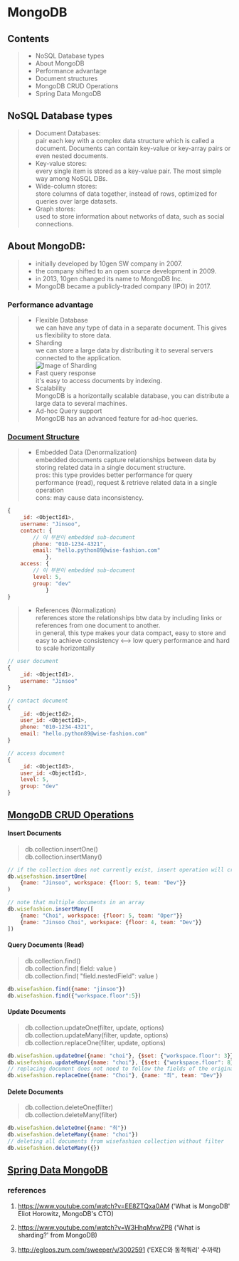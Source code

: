 # MongoDB

## Contents
> * NoSQL Database types <br>
> * About MongoDB <br>
> * Performance advantage <br>
> * Document structures <br>
> * MongoDB CRUD Operations <br>
> * Spring Data MongoDB <br>

## NoSQL Database types
> * Document Databases: <br>
pair each key with a complex data structure which is called a document. Documents can contain key-value or key-array pairs or even nested documents. 
> * Key-value stores: <br>
every single item is stored as a key-value pair. The most simple way among NoSQL DBs.
> * Wide-column stores: <br>
store columns of data together, instead of rows, optimized for queries over large datasets.
> * Graph stores: <br>
used to store information about networks of data, such as social connections.

## About MongoDB: <br>
> * initially developed by 10gen SW company in 2007.
> * the company shifted to an open source development in 2009.
> * in 2013, 10gen changed its name to MongoDB Inc.
> * MongoDB became a publicly-traded company (IPO) in 2017.

### Performance advantage
> * Flexible Database <br> we can have any type of data in a separate document. This gives us flexibility to store data.
> * Sharding <br> we can store a large data by distributing it to several servers connected to the application. <br>
>![Image of Sharding](https://d2h0cx97tjks2p.cloudfront.net/blogs/wp-content/uploads/sites/2/2018/04/image-1-9-300x270.png)
> * Fast query response <br> it's easy to access documents by indexing.
> * Scalability <br> MongoDB is a horizontally scalable database, you can distribute a large data to several machines.
> * Ad-hoc Query support <br> MongoDB has an advanced feature for ad-hoc queries.

### [Document Structure](https://docs.mongodb.com/manual/core/data-modeling-introduction/)

> * Embedded Data (Denormalization) <br>
embedded documents capture relationships between data by storing related data in a single document structure. <br>
pros: this type provides better performance for query performance (read), request & retrieve related data in a single operation <br> 
cons: may cause data inconsistency.

```javascript
{
    _id: <ObjectId1>,
    username: "Jinsoo",
    contact: {
        // 이 부분이 embedded sub-document
        phone: "010-1234-4321",
        email: "hello.python89@wise-fashion.com"
            },
    access: {
        // 이 부분이 embedded sub-document
        level: 5,
        group: "dev"
            }
}
```

> * References (Normalization) <br>
references store the relationships btw data by including links or references from one document to another. <br>
in general, this type makes your data compact, easy to store and easy to achieve consistency <--> low query performance and hard to scale horizontally


```javascript
// user document
{
    _id: <ObjectId1>,
    username: "Jinsoo"
}

// contact document
{
    _id: <ObjectId2>,
    user_id: <ObjectId1>,
    phone: "010-1234-4321",
    email: "hello.python89@wise-fashion.com"
}

// access document
{
    _id: <ObjectId3>,
    user_id: <ObjectId1>,
    level: 5,
    group: "dev"
}
```

## [MongoDB CRUD Operations](https://docs.mongodb.com/manual/crud/)

#### Insert Documents
> db.collection.insertOne() <br>
> db.collection.insertMany() <br>

```javascript
// if the collection does not currently exist, insert operation will create the collection
db.wisefashion.insertOne(
    {name: "Jinsoo", workspace: {floor: 5, team: "Dev"}}
)

// note that multiple documents in an array
db.wisefashion.insertMany([
    {name: "Choi", workspace: {floor: 5, team: "Oper"}}
    {name: "Jinsoo Choi", workspace: {floor: 4, team: "Dev"}}
])
```

#### Query Documents (Read)
> db.collection.find() <br>
> db.collection.find( field: value ) <br>
> db.collection.find( "field.nestedField": value ) <br>

```javascript
db.wisefashion.find({name: "jinsoo"})
db.wisefashion.find({"workspace.floor":5})
```

#### Update Documents
> db.collection.updateOne(filter, update, options) <br>
> db.collection.updateMany(filter, update, options) <br>
> db.collection.replaceOne(filter, update, options) <br>

```javascript
db.wisefashion.updateOne({name: "choi"}, {$set: {"workspace.floor": 3}})
db.wisefashion.updateMany({name: "choi"}, {$set: {"workspace.floor": 8}})
// replacing document does not need to follow the fields of the original document
db.wisefashion.replaceOne({name: "Choi"}, {name: "최", team: "Dev"})
```

#### Delete Documents
> db.collection.deleteOne(filter) <br>
> db.collection.deleteMany(filter) <br>

```javascript
db.wisefashion.deleteOne({name: "최"})
db.wisefashion.deleteMany({name: "choi"})
// deleting all documents from wisefashion collection without filter
db.wisefashion.deleteMany({})
```

## [Spring Data MongoDB](https://spring.io/projects/spring-data-mongodb)





### references

1. https://www.youtube.com/watch?v=EE8ZTQxa0AM ('What is MongoDB' Eliot Horowitz, MongoDB's CTO)

2. https://www.youtube.com/watch?v=W3HhqMvwZP8 ('What is sharding?' from MongoDB)

3. http://egloos.zum.com/sweeper/v/3002591 ('EXEC와 동적쿼리' 수까락)

